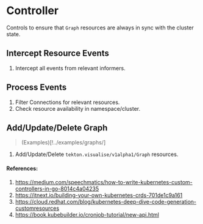 # Controller
Controls to ensure that `Graph` resources are always in sync with the cluster state.

## Intercept Resource Events
1. Intercept all events from relevant informers.

## Process Events
1. Filter Connections for relevant resources.
2. Check resource availability in namespace/cluster.

## Add/Update/Delete Graph 
> (Examples)[!../examples/graphs/]
1. Add/Update/Delete `tekton.visualise/v1alpha1/Graph` resources.

#### References:
1. https://medium.com/speechmatics/how-to-write-kubernetes-custom-controllers-in-go-8014c4a04235
2. https://itnext.io/building-your-own-kubernetes-crds-701de1c9a161
3. https://cloud.redhat.com/blog/kubernetes-deep-dive-code-generation-customresources
4. https://book.kubebuilder.io/cronjob-tutorial/new-api.html
